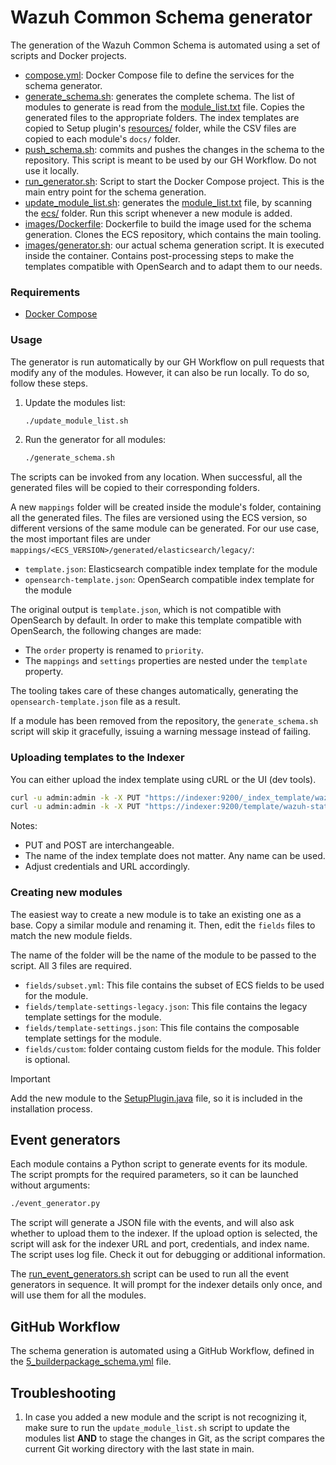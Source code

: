 # Wazuh Common Schema generator

The generation of the Wazuh Common Schema is automated using a set of scripts and Docker projects.

- [compose.yml](./compose.yml): Docker Compose file to define the services for the schema generator.
- [generate_schema.sh](./generate_schema.sh): generates the complete schema. The list of modules to generate is read from the [module_list.txt](../module_list.txt) file. Copies the generated files to the appropriate folders. The index templates are copied to Setup plugin's [resources/](../../plugins/setup/src/main/resources/) folder, while the CSV files are copied to each module's `docs/` folder.
- [push_schema.sh](./push_schema.sh): commits and pushes the changes in the schema to the repository. This script is meant to be used by our GH Workflow. Do not use it locally.
- [run_generator.sh](./run_generator.sh): Script to start the Docker Compose project. This is the main entry point for the schema generation.
- [update_module_list.sh](./update_module_list.sh): generates the [module_list.txt](../module_list.txt) file, by scanning the [ecs/](..) folder. Run this script whenever a new module is added.
- [images/Dockerfile](./images/Dockerfile): Dockerfile to build the image used for the schema generation. Clones the ECS repository, which contains the main tooling.
- [images/generator.sh](./images/generator.sh): our actual schema generation script. It is executed inside the container. Contains post-processing steps to make the templates compatible with OpenSearch and to adapt them to our needs.

### Requirements

- [Docker Compose](https://docs.docker.com/compose/install/)

### Usage

The generator is run automatically by our GH Workflow on pull requests that modify any of the modules.
However, it can also be run locally. To do so, follow these steps.

1. Update the modules list:

    ```bash
    ./update_module_list.sh
    ```

2. Run the generator for all modules:

    ```bash
    ./generate_schema.sh
    ```

The scripts can be invoked from any location. When successful, all the generated files will be copied to their corresponding folders.

A new `mappings` folder will be created inside the module's folder, containing all the generated files.
The files are versioned using the ECS version, so different versions of the same module can be generated.
For our use case, the most important files are under `mappings/<ECS_VERSION>/generated/elasticsearch/legacy/`:

- `template.json`: Elasticsearch compatible index template for the module
- `opensearch-template.json`: OpenSearch compatible index template for the module

The original output is `template.json`, which is not compatible with OpenSearch by default.
In order to make this template compatible with OpenSearch, the following changes are made:

- The `order` property is renamed to `priority`.
- The `mappings` and `settings` properties are nested under the `template` property.

The tooling takes care of these changes automatically, generating the `opensearch-template.json` file as a result.

If a module has been removed from the repository, the `generate_schema.sh` script will skip it gracefully, issuing a warning message instead of failing.

### Uploading templates to the Indexer

You can either upload the index template using cURL or the UI (dev tools).

```bash
curl -u admin:admin -k -X PUT "https://indexer:9200/_index_template/wazuh-states-vulnerabilities" -H "Content-Type: application/json" -d @opensearch-template.json
curl -u admin:admin -k -X PUT "https://indexer:9200/template/wazuh-states-vulnerabilities" -H "Content-Type: application/json" -d @template.json
```

Notes:
- PUT and POST are interchangeable.
- The name of the index template does not matter. Any name can be used.
- Adjust credentials and URL accordingly.

### Creating new modules

The easiest way to create a new module is to take an existing one as a base. Copy a similar module and renaming it. Then, edit the `fields` files to match the new module fields.

The name of the folder will be the name of the module to be passed to the script. All 3 files are required.

- `fields/subset.yml`: This file contains the subset of ECS fields to be used for the module.
- `fields/template-settings-legacy.json`: This file contains the legacy template settings for the module.
- `fields/template-settings.json`: This file contains the composable template settings for the module.
- `fields/custom`: folder containg custom fields for the module. This folder is optional.

> [!IMPORTANT]
> Add the new module to the [SetupPlugin.java](../../plugins/setup/src/main/java/com/wazuh/setup/SetupPlugin.java) file, so it is included in the installation process.

## Event generators

Each module contains a Python script to generate events for its module. The script prompts for the required parameters, so it can be launched without arguments:

```bash
./event_generator.py
```

The script will generate a JSON file with the events, and will also ask whether to upload them to the indexer. If the upload option is selected, the script will ask for the indexer URL and port, credentials, and index name.
The script uses log file. Check it out for debugging or additional information.

The [run_event_generators.sh](../scripts/run_event_generators.sh) script can be used to run all the event generators in sequence. It will prompt for the indexer details only once, and will use them for all the modules.

## GitHub Workflow

The schema generation is automated using a GitHub Workflow, defined in the [5_builderpackage_schema.yml](../../.github/workflows/5_builderpackage_schema.yml) file.

## Troubleshooting

1. In case you added a new module and the script is not recognizing it, make sure to run the `update_module_list.sh` script to update the modules list **AND** to stage the changes in Git, as the script compares the current Git working directory with the last state in main.